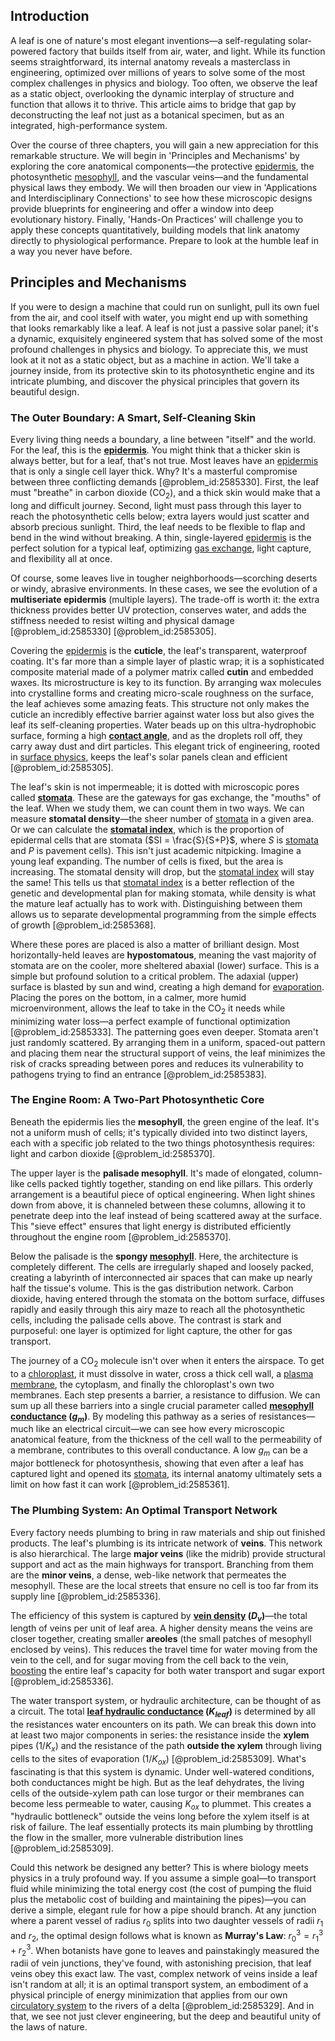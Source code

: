 ## Introduction
A leaf is one of nature's most elegant inventions—a self-regulating solar-powered factory that builds itself from air, water, and light. While its function seems straightforward, its internal anatomy reveals a masterclass in engineering, optimized over millions of years to solve some of the most complex challenges in physics and biology. Too often, we observe the leaf as a static object, overlooking the dynamic interplay of structure and function that allows it to thrive. This article aims to bridge that gap by deconstructing the leaf not just as a botanical specimen, but as an integrated, high-performance system.

Over the course of three chapters, you will gain a new appreciation for this remarkable structure. We will begin in 'Principles and Mechanisms' by exploring the core anatomical components—the protective [epidermis](@article_id:164378), the photosynthetic [mesophyll](@article_id:174590), and the vascular veins—and the fundamental physical laws they embody. We will then broaden our view in 'Applications and Interdisciplinary Connections' to see how these microscopic designs provide blueprints for engineering and offer a window into deep evolutionary history. Finally, 'Hands-On Practices' will challenge you to apply these concepts quantitatively, building models that link anatomy directly to physiological performance. Prepare to look at the humble leaf in a way you never have before.

## Principles and Mechanisms

If you were to design a machine that could run on sunlight, pull its own fuel from the air, and cool itself with water, you might end up with something that looks remarkably like a leaf. A leaf is not just a passive solar panel; it's a dynamic, exquisitely engineered system that has solved some of the most profound challenges in physics and biology. To appreciate this, we must look at it not as a static object, but as a machine in action. We'll take a journey inside, from its protective skin to its photosynthetic engine and its intricate plumbing, and discover the physical principles that govern its beautiful design.

### The Outer Boundary: A Smart, Self-Cleaning Skin

Every living thing needs a boundary, a line between "itself" and the world. For the leaf, this is the **[epidermis](@article_id:164378)**. You might think that a thicker skin is always better, but for a leaf, that's not true. Most leaves have an [epidermis](@article_id:164378) that is only a single cell layer thick. Why? It's a masterful compromise between three conflicting demands [@problem_id:2585330]. First, the leaf must "breathe" in carbon dioxide ($\text{CO}_2$), and a thick skin would make that a long and difficult journey. Second, light must pass through this layer to reach the photosynthetic cells below; extra layers would just scatter and absorb precious sunlight. Third, the leaf needs to be flexible to flap and bend in the wind without breaking. A thin, single-layered [epidermis](@article_id:164378) is the perfect solution for a typical leaf, optimizing [gas exchange](@article_id:147149), light capture, and flexibility all at once.

Of course, some leaves live in tougher neighborhoods—scorching deserts or windy, abrasive environments. In these cases, we see the evolution of a **multiseriate epidermis** (multiple layers). The trade-off is worth it: the extra thickness provides better UV protection, conserves water, and adds the stiffness needed to resist wilting and physical damage [@problem_id:2585330] [@problem_id:2585305].

Covering the [epidermis](@article_id:164378) is the **cuticle**, the leaf's transparent, waterproof coating. It's far more than a simple layer of plastic wrap; it is a sophisticated composite material made of a polymer matrix called **cutin** and embedded waxes. Its microstructure is key to its function. By arranging wax molecules into crystalline forms and creating micro-scale roughness on the surface, the leaf achieves some amazing feats. This structure not only makes the cuticle an incredibly effective barrier against water loss but also gives the leaf its self-cleaning properties. Water beads up on this ultra-hydrophobic surface, forming a high **[contact angle](@article_id:145120)**, and as the droplets roll off, they carry away dust and dirt particles. This elegant trick of engineering, rooted in [surface physics](@article_id:138807), keeps the leaf's solar panels clean and efficient [@problem_id:2585305].

The leaf's skin is not impermeable; it is dotted with microscopic pores called **[stomata](@article_id:144521)**. These are the gateways for gas exchange, the "mouths" of the leaf. When we study them, we can count them in two ways. We can measure **stomatal density**—the sheer number of [stomata](@article_id:144521) in a given area. Or we can calculate the **[stomatal index](@article_id:176765)**, which is the proportion of epidermal cells that are stomata ($SI = \frac{S}{S+P}$, where $S$ is [stomata](@article_id:144521) and $P$ is pavement cells). This isn't just academic nitpicking. Imagine a young leaf expanding. The number of cells is fixed, but the area is increasing. The stomatal density will drop, but the [stomatal index](@article_id:176765) will stay the same! This tells us that [stomatal index](@article_id:176765) is a better reflection of the genetic and developmental plan for making stomata, while density is what the mature leaf actually has to work with. Distinguishing between them allows us to separate developmental programming from the simple effects of growth [@problem_id:2585368].

Where these pores are placed is also a matter of brilliant design. Most horizontally-held leaves are **hypostomatous**, meaning the vast majority of stomata are on the cooler, more sheltered abaxial (lower) surface. This is a simple but profound solution to a critical problem. The adaxial (upper) surface is blasted by sun and wind, creating a high demand for [evaporation](@article_id:136770). Placing the pores on the bottom, in a calmer, more humid microenvironment, allows the leaf to take in the $\text{CO}_2$ it needs while minimizing water loss—a perfect example of functional optimization [@problem_id:2585333]. The patterning goes even deeper. Stomata aren't just randomly scattered. By arranging them in a uniform, spaced-out pattern and placing them near the structural support of veins, the leaf minimizes the risk of cracks spreading between pores and reduces its vulnerability to pathogens trying to find an entrance [@problem_id:2585383].

### The Engine Room: A Two-Part Photosynthetic Core

Beneath the epidermis lies the **mesophyll**, the green engine of the leaf. It's not a uniform mush of cells; it's typically divided into two distinct layers, each with a specific job related to the two things photosynthesis requires: light and carbon dioxide [@problem_id:2585370].

The upper layer is the **palisade mesophyll**. It's made of elongated, column-like cells packed tightly together, standing on end like pillars. This orderly arrangement is a beautiful piece of optical engineering. When light shines down from above, it is channeled between these columns, allowing it to penetrate deep into the leaf instead of being scattered away at the surface. This "sieve effect" ensures that light energy is distributed efficiently throughout the engine room [@problem_id:2585370].

Below the palisade is the **spongy [mesophyll](@article_id:174590)**. Here, the architecture is completely different. The cells are irregularly shaped and loosely packed, creating a labyrinth of interconnected air spaces that can make up nearly half the tissue's volume. This is the gas distribution network. Carbon dioxide, having entered through the stomata on the bottom surface, diffuses rapidly and easily through this airy maze to reach all the photosynthetic cells, including the palisade cells above. The contrast is stark and purposeful: one layer is optimized for light capture, the other for gas transport.

The journey of a $\text{CO}_2$ molecule isn't over when it enters the airspace. To get to a [chloroplast](@article_id:139135), it must dissolve in water, cross a thick cell wall, a [plasma membrane](@article_id:144992), the cytoplasm, and finally the chloroplast's own two membranes. Each step presents a barrier, a resistance to diffusion. We can sum up all these barriers into a single crucial parameter called **[mesophyll conductance](@article_id:178277) ($g_m$)**. By modeling this pathway as a series of resistances—much like an electrical circuit—we can see how every microscopic anatomical feature, from the thickness of the cell wall to the permeability of a membrane, contributes to this overall conductance. A low $g_m$ can be a major bottleneck for photosynthesis, showing that even after a leaf has captured light and opened its [stomata](@article_id:144521), its internal anatomy ultimately sets a limit on how fast it can work [@problem_id:2585361].

### The Plumbing System: An Optimal Transport Network

Every factory needs plumbing to bring in raw materials and ship out finished products. The leaf's plumbing is its intricate network of **veins**. This network is also hierarchical. The large **major veins** (like the midrib) provide structural support and act as the main highways for transport. Branching from them are the **minor veins**, a dense, web-like network that permeates the mesophyll. These are the local streets that ensure no cell is too far from its supply line [@problem_id:2585336].

The efficiency of this system is captured by **[vein density](@article_id:167317) ($D_v$)**—the total length of veins per unit of leaf area. A higher density means the veins are closer together, creating smaller **areoles** (the small patches of mesophyll enclosed by veins). This reduces the travel time for water moving from the vein to the cell, and for sugar moving from the cell back to the vein, [boosting](@article_id:636208) the entire leaf's capacity for both water transport and sugar export [@problem_id:2585336].

The water transport system, or hydraulic architecture, can be thought of as a circuit. The total **[leaf hydraulic conductance](@article_id:173363) ($K_{leaf}$)** is determined by all the resistances water encounters on its path. We can break this down into at least two major components in series: the resistance inside the **xylem** pipes ($1/K_x$) and the resistance of the path **outside the xylem** through living cells to the sites of evaporation ($1/K_{ox}$) [@problem_id:2585309]. What's fascinating is that this system is dynamic. Under well-watered conditions, both conductances might be high. But as the leaf dehydrates, the living cells of the outside-xylem path can lose turgor or their membranes can become less permeable to water, causing $K_{ox}$ to plummet. This creates a "hydraulic bottleneck" outside the veins long before the xylem itself is at risk of failure. The leaf essentially protects its main plumbing by throttling the flow in the smaller, more vulnerable distribution lines [@problem_id:2585309].

Could this network be designed any better? This is where biology meets physics in a truly profound way. If you assume a simple goal—to transport fluid while minimizing the total energy cost (the cost of pumping the fluid plus the metabolic cost of building and maintaining the pipes)—you can derive a simple, elegant rule for how a pipe should branch. At any junction where a parent vessel of radius $r_0$ splits into two daughter vessels of radii $r_1$ and $r_2$, the optimal design follows what is known as **Murray's Law**: $r_0^3 = r_1^3 + r_2^3$. When botanists have gone to leaves and painstakingly measured the radii of vein junctions, they've found, with astonishing precision, that leaf veins obey this exact law. The vast, complex network of veins inside a leaf isn't random at all; it is an optimal transport system, an embodiment of a physical principle of energy minimization that applies from our own [circulatory system](@article_id:150629) to the rivers of a delta [@problem_id:2585329]. And in that, we see not just clever engineering, but the deep and beautiful unity of the laws of nature.